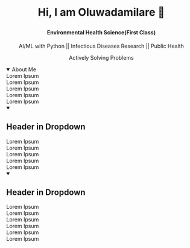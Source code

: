 # <p align="center"> Hi, I am Oluwadamilare 👋 </p>

#### <p align="center"> Environmental Health Science(First Class) </p>
 <p align="center"> AI/ML with Python || Infectious Diseases Research || Public Health </p>
 <p align="center"> Actively Solving Problems </p>

<details open>
<summary>About Me</summary>
 Lorem Ipsum
 <br>
 Lorem Ipsum
 <br>
 Lorem Ipsum
 <br>
 Lorem Ipsum
 <br>
 Lorem Ipsum
</details>


<details open>
<summary><h2>Header in Dropdown</h2></summary>
 Lorem Ipsum
 <br>
 Lorem Ipsum
 <br>
 Lorem Ipsum
 <br>
 Lorem Ipsum
 <br>
Lorem Ipsum
</details>


 <details open>
<summary><h2>Header in Dropdown</h2></summary>
 Lorem Ipsum
 <br>
 Lorem Ipsum
 <br>
 Lorem Ipsum
 <br>
 Lorem Ipsum
 <br>
Lorem Ipsum
</details>
 Lorem Ipsum
</details>
